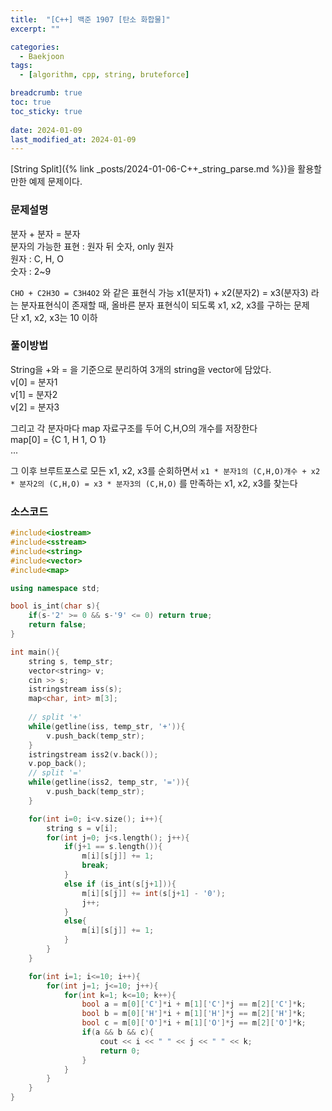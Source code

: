 ```yaml
---
title:  "[C++] 백준 1907 [탄소 화합물]"
excerpt: ""

categories:
  - Baekjoon
tags:
  - [algorithm, cpp, string, bruteforce]

breadcrumb: true
toc: true
toc_sticky: true
 
date: 2024-01-09
last_modified_at: 2024-01-09
---
```


[String Split]({% link _posts/2024-01-06-C++_string_parse.md %})을 활용할만한 예제 문제이다.
### 문제설명

분자 + 분자 = 분자<br>
분자의 가능한 표현 : 원자 뒤 숫자, only 원자<br>
원자 : C, H, O<br>
숫자 : 2~9<br>

`CHO + C2H3O = C3H4O2` 와 같은 표현식 가능
x1(분자1) + x2(분자2) = x3(분자3) 라는 분자표현식이 존재할 때, 올바른 분자 표현식이 되도록 x1, x2, x3를 구하는 문제<br>
단 x1, x2, x3는 10 이하

### 풀이방법

String을 +와 = 을 기준으로 분리하여 3개의 string을 vector에 담았다.<br>
v[0] = 분자1<br>
v[1] = 분자2<br>
v[2] = 분자3<br>

그리고 각 분자마다 map 자료구조를 두어 C,H,O의 개수를 저장한다<br>
map[0] = {C 1, H 1, O 1}<br>
...<br>

그 이후 브루트포스로 모든 x1, x2, x3를 순회하면서 `x1 * 분자1의 (C,H,O)개수 + x2 * 분자2의 (C,H,O) = x3 * 분자3의 (C,H,O)` 를 만족하는 x1, x2, x3를 찾는다<br>

### 소스코드
```cpp
#include<iostream>
#include<sstream>
#include<string>
#include<vector>
#include<map>

using namespace std;

bool is_int(char s){
    if(s-'2' >= 0 && s-'9' <= 0) return true;
    return false;
}

int main(){
    string s, temp_str;
    vector<string> v;
    cin >> s;
    istringstream iss(s);
    map<char, int> m[3];
    
    // split '+'
    while(getline(iss, temp_str, '+')){
        v.push_back(temp_str);
    }    
    istringstream iss2(v.back());
    v.pop_back();
    // split '='
    while(getline(iss2, temp_str, '=')){
        v.push_back(temp_str);
    }

    for(int i=0; i<v.size(); i++){
        string s = v[i];
        for(int j=0; j<s.length(); j++){
            if(j+1 == s.length()){
                m[i][s[j]] += 1;
                break;
            }
            else if (is_int(s[j+1])){
                m[i][s[j]] += int(s[j+1] - '0');
                j++;
            }
            else{
                m[i][s[j]] += 1;
            }
        }
    }

    for(int i=1; i<=10; i++){
        for(int j=1; j<=10; j++){
            for(int k=1; k<=10; k++){
                bool a = m[0]['C']*i + m[1]['C']*j == m[2]['C']*k;
                bool b = m[0]['H']*i + m[1]['H']*j == m[2]['H']*k;
                bool c = m[0]['O']*i + m[1]['O']*j == m[2]['O']*k;
                if(a && b && c){
                    cout << i << " " << j << " " << k;
                    return 0;
                }
            }
        }
    }
}
```